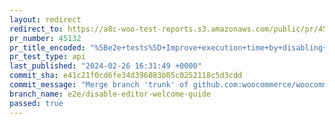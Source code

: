 ```yaml
---
layout: redirect
redirect_to: https://a8c-woo-test-reports.s3.amazonaws.com/public/pr/45132/api/index.html
pr_number: 45132
pr_title_encoded: "%5Be2e+tests%5D+Improve+execution+time+by+disabling+the+welcomeGuide+feature+instead+of+waiting+for+the+modal"
pr_test_type: api
last_published: "2024-02-26 16:31:49 +0000"
commit_sha: e41c21f0cd6fe34d396083b05c0252118c5d3cdd
commit_message: "Merge branch 'trunk' of github.com:woocommerce/woocommerce into e2e/d…"
branch_name: e2e/disable-editor-welcome-guide
passed: true
---
```

